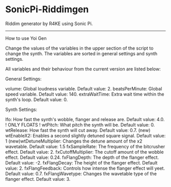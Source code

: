 # SonicPi-Riddimgen
Riddim generator by R4KE using Sonic Pi. 

------------------------------------------------------------------------------------------
How to use Yoi Gen

Change the values of the variables in the upper section of the script to change the synth.
The variables are sorted in general settings and synth settings.

All variables and their behaviour from the current version are listed below:

General Settings:

volume:
Global loudness variable. Default value: 2.
beatsPerMinute: 
Global speed variable. Default value: 140.
extraWaitTime: 
Extra wait time within the synth's loop. Default value: 0.

Synth Settings:

lfo: 
How fast the synth's wobble, flanger and release are. Default value: 4.0. ! ONLY FLOATS !
wtPitch: 
What pitch the synth will be. Default value: 0.
wtRelease: 
How fast the synth will cut away. Default value: 0.7.
(new) wtEnableX2: 
Enables a second slightly detuned square signal. Default value: 1
(new)wtDetuneMultiplier: 
Changes the detune amount of the x2 wavetable. Default value: 1.5
fxSampleRate: 
The frequency of the bitcrusher effect. Default value: 2.
fxCutoffMultiplier: 
The cutoff amount of the wobble effect. Default value: 0.24.
fxFlangDepth: 
The depth of the flanger effect. Default value: -2.
fxFlangDecay: 
The height of the flanger effect. Default value: 2.
fxFlangFeedback: 
Controls how intense the flanger effect will yeet. Default value: 0.7.
fxFlangWavetype: 
Changes the wavetable type of the flanger effect. Default value: 3.
